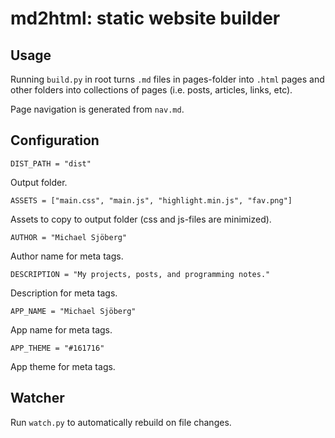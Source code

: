 # md2html: static website builder

## Usage

Running `build.py` in root turns `.md` files in pages-folder into `.html` pages and other folders into collections of pages (i.e. posts, articles, links, etc).

Page navigation is generated from `nav.md`.

## Configuration

`DIST_PATH = "dist"`

Output folder.

`ASSETS = ["main.css", "main.js", "highlight.min.js", "fav.png"]`

Assets to copy to output folder (css and js-files are minimized).

`AUTHOR = "Michael Sjöberg"`

Author name for meta tags.

`DESCRIPTION = "My projects, posts, and programming notes."`

Description for meta tags.

`APP_NAME = "Michael Sjöberg"`

App name for meta tags.

`APP_THEME = "#161716"`

App theme for meta tags.

## Watcher

Run `watch.py` to automatically rebuild on file changes.
